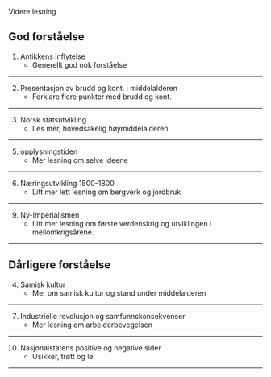 Videre lesning

## God forståelse
1. Antikkens inflytelse
	- Generellt god nok forståelse
---
2. Presentasjon av brudd og kont. i middelalderen
	- Forklare flere punkter med brudd og kont.
---
3. Norsk statsutvikling
	- Les mer, hovedsakelig høymiddelalderen
---
5. opplysningstiden
	+ Mer lesning om selve ideene
---
6. Næringsutvikling 1500-1800
	+ Litt mer lett lesning om bergverk og jordbruk
---
9. Ny-Imperialismen
	+ Litt mer lesning om første verdenskrig og utviklingen i mellomkrigsårene.
---


## Dårligere forståelse
4. Samisk kultur
	- Mer om samisk kultur og stand under middelalderen
---
7. Industrielle revolusjon og samfunnskonsekvenser
	+ Mer lesning om arbeiderbevegelsen
---
10. Nasjonalstatens positive og negative sider
	+ Usikker, trøtt og lei
---